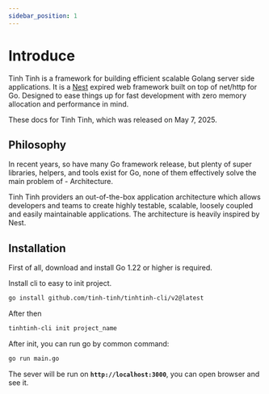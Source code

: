```yaml
---
sidebar_position: 1
---
```


# Introduce

Tinh Tinh is a framework for building efficient scalable Golang server side applications. It is a [Nest](https://docs.nestjs.com) expired web framework built on top of net/http for Go. Designed to ease things up for fast development with zero memory allocation and performance in mind.

These docs for Tinh Tinh, which was released on May 7, 2025.

## Philosophy

In recent years, so have many Go framework release, but plenty of super libraries, helpers, and tools exist for Go, none of them effectively solve the main problem of - Architecture.

Tinh Tinh providers an out-of-the-box application architecture which allows developers and teams to create highly testable, scalable, loosely coupled and easily maintainable applications. The architecture is heavily inspired by Nest.

## Installation

First of all, download and install Go 1.22 or higher is required.

Install cli to easy to init project. 

```bash
go install github.com/tinh-tinh/tinhtinh-cli/v2@latest
```

After then 

```bash
tinhtinh-cli init project_name
```

After init, you can run go by common command:
```bash
go run main.go
```

The sever will be run on **`http://localhost:3000`**, you can open browser and see it.